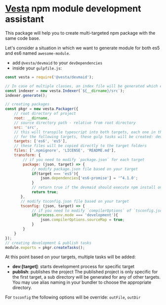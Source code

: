 # [Vesta](https://vestarayanafzar.com) npm module development assistant

This package will help you to create multi-targeted npm package with the same code base.

Let's consider a situation in which we want to generate module for both es5 and es6 named `awesome-module`.

* add `@vesta/devmaid` to your `devDependencies`
* inside your `gulpfile.js`:

```javascript
const vesta = require('@vesta/devmaid');

// In case of multiple classes, an index file will be generated which exports all you exported classes, functions, and variables
const indexer = new vesta.Indexer(`${__dirname}/src`);
indexer.generate();

// creating packages
const pkgr = new vesta.Packager({
    // root directory of project
    root: __dirname,
    // source directory path - relative from root directory
    src: 'src',
    // this will transpile typescript into both targets, each one in their own directory
    // for the following targets, these gulp tasks will be created: dev[es6], dev[es5], watch[es6], watch[es5], publish
    targets: ['es6', 'es5'],
    // these files will be copied directly to the target folders
    files: ['.npmignore', 'LICENSE', 'README.md'],
    transform: {
        // if you need to modify `package.json` for each target 
        package: (json, target) => {
            // modify package.json file based on your target
            if(target === 'es5'){
                json.dependencies['es6-promise'] = '^4.1.0';
            }
            // return true if the devmaid should execute npm install on new package.json file
            return true;
       },
       // modify tsconfig.json file based on your target
       tsconfig: (json, target) => {
            // if you need to modify `compilerOptions` of `tsconfig.json` for each target
            if(process.env.mode === 'development'){
                json.compilerOptions.sourceMap = true;
            }
        }
    }
});
// creating development & publish tasks
module.exports = pkgr.createTasks();
```

At this point based on your targets, multiple tasks will be added:
* **dev:[target]**: starts development process for specific target
* **publish**: publishes the project
The published project is only specific for the first target, a sub directory will be generated
for any of other targets. You may use alias naming in your bundler to choose the appropriate directory.


For `tsconfig` the following options will be override: `outFile`, `outDir`